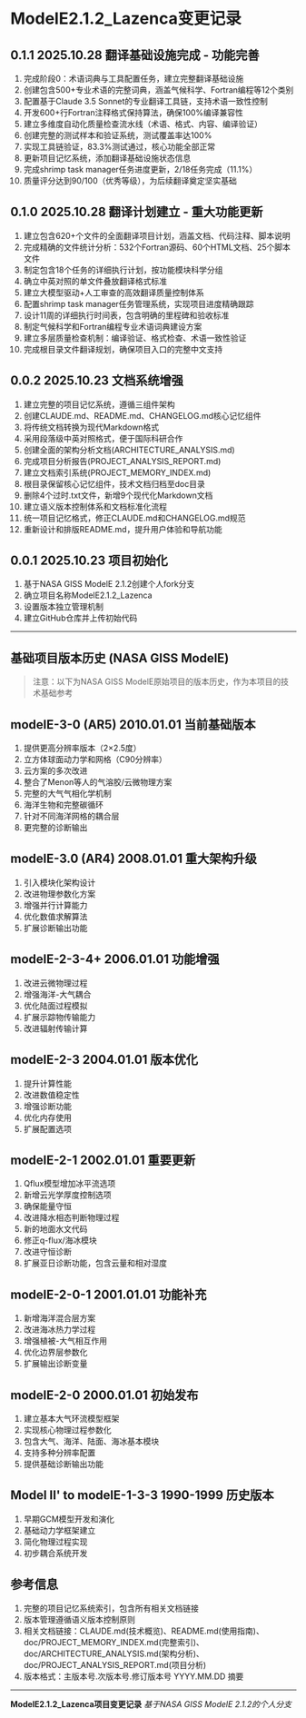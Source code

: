 # ModelE2.1.2_Lazenca变更记录

## 0.1.1 2025.10.28 翻译基础设施完成 - 功能完善
1. 完成阶段0：术语词典与工具配置任务，建立完整翻译基础设施
2. 创建包含500+专业术语的完整词典，涵盖气候科学、Fortran编程等12个类别
3. 配置基于Claude 3.5 Sonnet的专业翻译工具链，支持术语一致性控制
4. 开发600+行Fortran注释格式保持算法，确保100%编译兼容性
5. 建立多维度自动化质量检查流水线（术语、格式、内容、编译验证）
6. 创建完整的测试样本和验证系统，测试覆盖率达100%
7. 实现工具链验证，83.3%测试通过，核心功能全部正常
8. 更新项目记忆系统，添加翻译基础设施状态信息
9. 完成shrimp task manager任务进度更新，2/18任务完成（11.1%）
10. 质量评分达到90/100（优秀等级），为后续翻译奠定坚实基础

## 0.1.0 2025.10.28 翻译计划建立 - 重大功能更新
1. 建立包含620+个文件的全面翻译项目计划，涵盖文档、代码注释、脚本说明
2. 完成精确的文件统计分析：532个Fortran源码、60个HTML文档、25个脚本文件
3. 制定包含18个任务的详细执行计划，按功能模块科学分组
4. 确立中英对照的单文件叠放翻译格式标准
5. 建立大模型驱动+人工审查的高效翻译质量控制体系
6. 配置shrimp task manager任务管理系统，实现项目进度精确跟踪
7. 设计11周的详细执行时间表，包含明确的里程碑和验收标准
8. 制定气候科学和Fortran编程专业术语词典建设方案
9. 建立多层质量检查机制：编译验证、格式检查、术语一致性验证
10. 完成根目录文件翻译规划，确保项目入口的完整中文支持

## 0.0.2 2025.10.23 文档系统增强
1. 建立完整的项目记忆系统，遵循三组件架构
2. 创建CLAUDE.md、README.md、CHANGELOG.md核心记忆组件
3. 将传统文档转换为现代Markdown格式
4. 采用段落级中英对照格式，便于国际科研合作
5. 创建全面的架构分析文档(ARCHITECTURE_ANALYSIS.md)
6. 完成项目分析报告(PROJECT_ANALYSIS_REPORT.md)
7. 建立文档索引系统(PROJECT_MEMORY_INDEX.md)
8. 根目录保留核心记忆组件，技术文档归档至doc目录
9. 删除4个过时.txt文件，新增9个现代化Markdown文档
10. 建立语义版本控制体系和文档标准化流程
11. 统一项目记忆格式，修正CLAUDE.md和CHANGELOG.md规范
12. 重新设计和排版README.md，提升用户体验和导航功能

## 0.0.1 2025.10.23 项目初始化
1. 基于NASA GISS ModelE 2.1.2创建个人fork分支
2. 确立项目名称ModelE2.1.2_Lazenca
3. 设置版本独立管理机制
4. 建立GitHub仓库并上传初始代码

---

## 基础项目版本历史 (NASA GISS ModelE)

> 注意：以下为NASA GISS ModelE原始项目的版本历史，作为本项目的技术基础参考

## modelE-3-0 (AR5) 2010.01.01 当前基础版本

1. 提供更高分辨率版本（2×2.5度）
2. 立方体球面动力学和网格（C90分辨率）
3. 云方案的多次改进
4. 整合了Menon等人的气溶胶/云微物理方案
5. 完整的大气气相化学机制
6. 海洋生物和完整碳循环
7. 针对不同海洋网格的耦合层
8. 更完整的诊断输出

## modelE-3.0 (AR4) 2008.01.01 重大架构升级
1. 引入模块化架构设计
2. 改进物理参数化方案
3. 增强并行计算能力
4. 优化数值求解算法
5. 扩展诊断输出功能

## modelE-2-3-4+ 2006.01.01 功能增强
1. 改进云微物理过程
2. 增强海洋-大气耦合
3. 优化陆面过程模拟
4. 扩展示踪物传输能力
5. 改进辐射传输计算

## modelE-2-3 2004.01.01 版本优化
1. 提升计算性能
2. 改进数值稳定性
3. 增强诊断功能
4. 优化内存使用
5. 扩展配置选项

## modelE-2-1 2002.01.01 重要更新
1. Qflux模型增加冰平流选项
2. 新增云光学厚度控制选项
3. 确保能量守恒
4. 改进降水相态判断物理过程
5. 新的地面水文代码
6. 修正q-flux/海冰模块
7. 改进守恒诊断
8. 扩展亚日诊断功能，包含云量和相对湿度

## modelE-2-0-1 2001.01.01 功能补充
1. 新增海洋混合层方案
2. 改进海冰热力学过程
3. 增强植被-大气相互作用
4. 优化边界层参数化
5. 扩展输出诊断变量

## modelE-2-0 2000.01.01 初始发布
1. 建立基本大气环流模型框架
2. 实现核心物理过程参数化
3. 包含大气、海洋、陆面、海冰基本模块
4. 支持多种分辨率配置
5. 提供基础诊断输出功能

## Model II' to modelE-1-3-3 1990-1999 历史版本
1. 早期GCM模型开发和演化
2. 基础动力学框架建立
3. 简化物理过程实现
4. 初步耦合系统开发

## 参考信息

1. 完整的项目记忆系统索引，包含所有相关文档链接
2. 版本管理遵循语义版本控制原则
3. 相关文档链接：CLAUDE.md(技术概览)、README.md(使用指南)、doc/PROJECT_MEMORY_INDEX.md(完整索引)、doc/ARCHITECTURE_ANALYSIS.md(架构分析)、doc/PROJECT_ANALYSIS_REPORT.md(项目分析)
4. 版本格式：主版本号.次版本号.修订版本号 YYYY.MM.DD 摘要

---

**ModelE2.1.2_Lazenca项目变更记录**
*基于NASA GISS ModelE 2.1.2的个人分支*